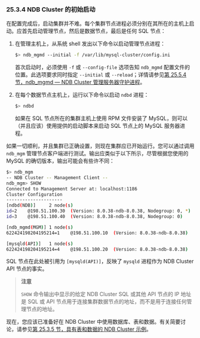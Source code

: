 ### 25.3.4 NDB Cluster 的初始启动

在配置完成后，启动集群并不难。每个集群节点进程必须分别在其所在的主机上启动。应首先启动管理节点，然后是数据节点，最后是任何 SQL 节点：

1. 在管理主机上，从系统 shell 发出以下命令以启动管理节点进程：

   ```sh
   $> ndb_mgmd --initial -f /var/lib/mysql-cluster/config.ini
   ```

   首次启动时，必须使用 `-f` 或 `--config-file` 选项告知 `ndb_mgmd` 配置文件的位置。此选项要求同时指定 `--initial` 或 `--reload`；详情请参见[第 25.5.4 节，ndb_mgmd — NDB Cluster 管理服务器守护进程](#)。

2. 在每个数据节点主机上，运行以下命令以启动 `ndbd` 进程：

   ```sh
   $> ndbd
   ```

   如果在 SQL 节点所在的集群主机上使用 RPM 文件安装了 MySQL，则可以（并且应该）使用提供的启动脚本来启动 SQL 节点上的 MySQL 服务器进程。


如果一切顺利，并且集群已正确设置，则现在集群应已开始运行。您可以通过调用 `ndb_mgm` 管理节点客户端进行测试。输出应类似于以下所示，尽管根据您使用的 MySQL 的确切版本，输出可能会有些许不同：

```sh
$> ndb_mgm
-- NDB Cluster -- Management Client --
ndb_mgm> SHOW
Connected to Management Server at: localhost:1186
Cluster Configuration
---------------------
[ndbd(NDB)]     2 node(s)
id=2    @198.51.100.30  (Version: 8.0.38-ndb-8.0.38, Nodegroup: 0, *)
id=3    @198.51.100.40  (Version: 8.0.38-ndb-8.0.38, Nodegroup: 0)

[ndb_mgmd(MGM)] 1 node(s)
622424198204195214=1    @198.51.100.10  (Version: 8.0.38-ndb-8.0.38)

[mysqld(API)]   1 node(s)
622424198204195214=4    @198.51.100.20  (Version: 8.0.38-ndb-8.0.38)
```

SQL 节点在此处被引用为 `[mysqld(API)]`，反映了 `mysqld` 进程作为 NDB Cluster API 节点的事实。

> **注意**
>
> `SHOW` 命令输出中显示的给定 NDB Cluster SQL 或其他 API 节点的 IP 地址是 SQL 或 API 节点用于连接集群数据节点的地址，而不是用于连接任何管理节点的地址。

现在，您应该已准备好在 NDB Cluster 中使用数据库、表和数据。有关简要讨论，请参见[第 25.3.5 节，具有表和数据的 NDB Cluster 示例](#)。